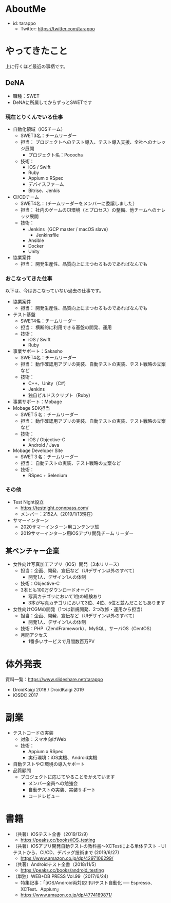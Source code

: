 # AboutMe
 - id: tarappo
   - Twitter: https://twitter.com/tarappo

# やってきたこと
上に行くほど最近の事柄です。

## DeNA
- 職種：SWET
 - DeNAに所属してからずっとSWETです

### 現在とりくんでいる仕事
- 自動化領域（iOSチーム）
   - SWET3名：チームリーダー
   - 担当： プロジェクトへのテスト導入、テスト導入支援、全社へのナレッジ展開
      - プロジェクト名：Pococha
   - 技術：
      - iOS / Swift
      - Ruby
      - Appium x RSpec
      - デバイスファーム
      - Bitrise、Jenkis
- CI/CDチーム
   - SWET4名：（チームリーダーをメンバーに委譲しました）
   - 担当： 社内のゲームのCI環境（とプロセス）の整備、他チームへのナレッジ展開
   - 技術：
      - Jenkins（GCP master / macOS slave）
         - Jenkinsfile
      - Ansible
      - Docker
      - Unity
- 協業案件
   - 担当： 開発生産性、品質向上にまつわるものであればなんでも

### おこなってきた仕事
以下は、今はおこなっていない過去の仕事です。

- 協業案件
   - 担当： 開発生産性、品質向上にまつわるものであればなんでも
- テスト基盤
   - SWET4名：チームリーダー
   - 担当： 横断的に利用できる基盤の開発、運用
   - 技術：
       - iOS / Swift
       - Ruby
- 事業サポート：Sakasho
   - SWET4名：チームリーダー
   - 担当： 動作確認用アプリの実装、自動テストの実装、テスト戦略の立案など
   - 技術：
      - C++、Unity（C#）
      - Jenkins
      - 独自ビルドスクリプト（Ruby）
- 事業サポート：Mobage
 - Mobage SDK担当
   - SWET５名：チームリーダー
   - 担当： 動作確認用アプリの実装、自動テストの実装、テスト戦略の立案など
   - 技術：
      - iOS / Objective-C
      - Android / Java
 - Mobage Developer Site
   - SWET３名：チームリーダー
   - 担当： 自動テストの実装、テスト戦略の立案など
   - 技術： 
       - RSpec + Selenium


### その他
- Test Night設立
   - https://testnight.connpass.com/
   - メンバー：2152人（2019/1/13現在）
- サマーインターン
  - 2020サマーインターン用コンテンツ班
  - 2019サマーインターン用iOSアプリ開発チーム リーダー

## 某ベンチャー企業
- 女性向け写真加工アプリ（iOS）開発（3本リリース）
  - 担当：企画、開発、宣伝など（UIデザイン以外のすべて）
    - 開発1人、デザイン1人の体制
  - 技術：Objective-C
  - 3本とも100万ダウンロードオーバー
    - 写真カテゴリにおいて1位の経験あり
    - 3本が写真カテゴリにおいて3位、4位、5位と並んだこともあります
- 女性向けCGMの開発（1つは新規開発、2つ改修・運用から担当）
  - 担当：企画、開発、宣伝など（UIデザイン以外のすべて）
    - 開発1人、デザイン1人の体制
  - 技術：PHP（ZendFramework）、MySQL、サーバOS（CentOS）
  - 月間アクセス
    - 1番多いサービスで月間数百万PV

# 体外発表
資料一覧：https://www.slideshare.net/tarappo

- DroidKaigi 2018 / DroidKaigi 2019
- iOSDC 2017

# 副業
 - テストコードの実装
   - 対象：スマホ向けWeb
   - 技術：
     - Appium x RSpec
     - 実行環境：iOS実機、Android実機
 - 自動テストやCI環境の導入サポート
 - 品質顧問
   - プロジェクトに応じてやることをかえています
     - メンバー全員への勉強会
     - 自動テストの実装、実装サポート
      - コードレビュー

# 書籍
- （共著）iOSテスト全書（2019/12/9）
    - https://peaks.cc/books/iOS_testing
- （共著）iOSアプリ開発自動テストの教科書〜XCTestによる単体テスト・UIテストから、CI/CD、デバッグ技術まで (2019/6/27)
    - https://www.amazon.co.jp/dp/4297106299/
- （共著）Androidテスト全書（2018/11/5）
    - https://peaks.cc/books/android_testing
- （単独）WEB+DB PRESS Vol.99（2017/6/24）
    - 特集記事：「[iOS/Android両対応!!]UIテスト自動化 ── Espresso、XCTest、Appium」
    - https://www.amazon.co.jp/dp/4774189871/

